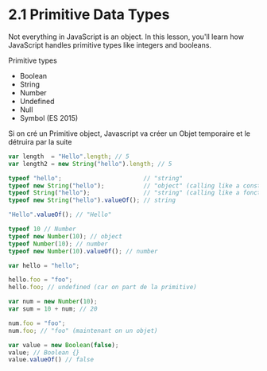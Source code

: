 # 2.1 Primitive Data Types
Not everything in JavaScript is an object. In this lesson, you'll learn how JavaScript handles primitive types like integers and booleans.

Primitive types
- Boolean
- String
- Number
- Undefined
- Null
- Symbol (ES 2015)

Si on cré un Primitive object, Javascript va créer un Objet temporaire et le détruira par la suite

```JavaScript
var length  = "Hello".length; // 5
var length2 = new String("hello").length; // 5

typeof "hello";                       // "string"
typeof new String("hello");           // "object" (calling like a construction)
typeof String("hello");               // "string" (calling like a fonction)
typeof new String("hello").valueOf(); // string

"Hello".valueOf(); // "Hello"

typeof 10 // Number
typeof new Number(10); // object
typeof Number(10); // number
typeof new Number(10).valueOf(); // number

```

```JavaScript
var hello = "hello";

hello.foo = "foo";
hello.foo; // undefined (car on part de la primitive)

var num = new Number(10);
var sum = 10 + num; // 20

num.foo = "foo";
num.foo; // "foo" (maintenant on un objet)

var value = new Boolean(false);
value; // Boolean {}
value.valueOf() // false

```
